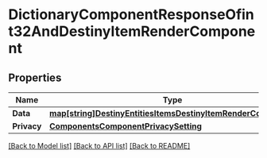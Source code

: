 # DictionaryComponentResponseOfint32AndDestinyItemRenderComponent

## Properties
Name | Type | Description | Notes
------------ | ------------- | ------------- | -------------
**Data** | [**map[string]DestinyEntitiesItemsDestinyItemRenderComponent**](Destiny.Entities.Items.DestinyItemRenderComponent.md) |  | [optional] 
**Privacy** | [**ComponentsComponentPrivacySetting**](Components.ComponentPrivacySetting.md) |  | [optional] 

[[Back to Model list]](../README.md#documentation-for-models) [[Back to API list]](../README.md#documentation-for-api-endpoints) [[Back to README]](../README.md)


